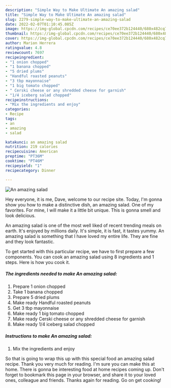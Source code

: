 ```yaml
---
description: "Simple Way to Make Ultimate An amazing salad"
title: "Simple Way to Make Ultimate An amazing salad"
slug: 2279-simple-way-to-make-ultimate-an-amazing-salad
date: 2022-02-07T01:10:45.085Z
image: https://img-global.cpcdn.com/recipes/ce70ee372b124440/680x482cq70/an-amazing-salad-recipe-main-photo.jpg
thumbnail: https://img-global.cpcdn.com/recipes/ce70ee372b124440/680x482cq70/an-amazing-salad-recipe-main-photo.jpg
cover: https://img-global.cpcdn.com/recipes/ce70ee372b124440/680x482cq70/an-amazing-salad-recipe-main-photo.jpg
author: Marion Herrera
ratingvalue: 4.8
reviewcount: 7697
recipeingredient:
- "1 onion chopped"
- "1 banana chopped"
- "5 dried plums"
- "Handful roasted peanuts"
- "3 tbp mayonnaise"
- "1 big tomato chopped"
- " Cerski cheese or any shredded cheese for garnish"
- "1/4 iceberg salad chopped"
recipeinstructions:
- "Mix the ingredients and enjoy"
categories:
- Recipe
tags:
- an
- amazing
- salad

katakunci: an amazing salad 
nutrition: 219 calories
recipecuisine: American
preptime: "PT36M"
cooktime: "PT46M"
recipeyield: "1"
recipecategory: Dinner

---
```



![An amazing salad](https://img-global.cpcdn.com/recipes/ce70ee372b124440/680x482cq70/an-amazing-salad-recipe-main-photo.jpg)

Hey everyone, it is me, Dave, welcome to our recipe site. Today, I'm gonna show you how to make a distinctive dish, an amazing salad. One of my favorites. For mine, I will make it a little bit unique. This is gonna smell and look delicious.



An amazing salad is one of the most well liked of recent trending meals on earth. It's enjoyed by millions daily. It's simple, it is fast, it tastes yummy. An amazing salad is something that I have loved my entire life. They are fine and they look fantastic.


To get started with this particular recipe, we have to first prepare a few components. You can cook an amazing salad using 8 ingredients and 1 steps. Here is how you cook it.

<!--inarticleads1-->

##### The ingredients needed to make An amazing salad:

1. Prepare 1 onion chopped
1. Take 1 banana chopped
1. Prepare 5 dried plums
1. Make ready Handful roasted peanuts
1. Get 3 tbp mayonnaise
1. Make ready 1 big tomato chopped
1. Make ready  Cerski cheese or any shredded cheese for garnish
1. Make ready 1/4 iceberg salad chopped




<!--inarticleads2-->

##### Instructions to make An amazing salad:

1. Mix the ingredients and enjoy




So that is going to wrap this up with this special food an amazing salad recipe. Thank you very much for reading. I'm sure you can make this at home. There is gonna be interesting food at home recipes coming up. Don't forget to bookmark this page in your browser, and share it to your loved ones, colleague and friends. Thanks again for reading. Go on get cooking!
